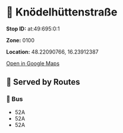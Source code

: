 # 🚉 Knödelhüttenstraße


**Stop ID:** at:49:695:0:1

**Zone:** 0100

**Location:** 48.22090766, 16.23912387

[Open in Google Maps](https://www.google.com/maps?q=48.22090766,16.23912387)

## 🚆 Served by Routes

### 🚌 Bus
- 52A
- 52A
- 52A